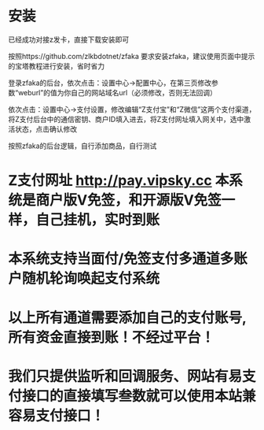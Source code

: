 # 安装

已经成功对接z发卡，直接下载安装即可

按照https://github.com/zlkbdotnet/zfaka 要求安装zfaka，建议使用页面中提示的宝塔教程进行安装，省时省力

登录zfaka的后台，依次点击：设置中心->配置中心，在第三页修改参数“weburl”的值为你自己的网站域名url（必须修改，否则无法回调）

依次点击：设置中心->支付设置，修改编辑“Z支付宝”和“Z微信”这两个支付渠道，将Z支付后台中的通信密钥、商户ID填入进去，将Z支付网址填入网关中，选中激活状态，点击确认修改

按照zfaka的后台逻辑，自行添加商品，自行测试

# Z支付网址    http://pay.vipsky.cc   本系统是商户版V免签，和开源版V免签一样，自己挂机，实时到账

# 本系统支持当面付/免签支付多通道多账户随机轮询唤起支付系统

# 以上所有通道需要添加自己的支付账号,所有资金直接到账！不经过平台！

# 我们只提供监听和回调服务、网站有易支付接口的直接填写叁数就可以使用本站兼容易支付接口！
